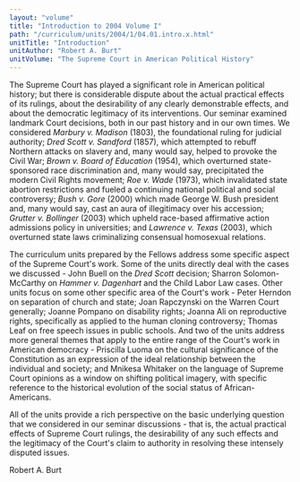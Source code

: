 ```yaml
---
layout: "volume"
title: "Introduction to 2004 Volume I"
path: "/curriculum/units/2004/1/04.01.intro.x.html"
unitTitle: "Introduction"
unitAuthor: "Robert A. Burt"
unitVolume: "The Supreme Court in American Political History"
---
```

<body>
<p>
  The Supreme Court has played a significant role in American political history; but there is considerable dispute about the actual practical effects of its rulings, about the desirability of any clearly demonstrable effects, and about the democratic legitimacy of its interventions. Our seminar examined landmark Court decisions, both in our past history and in our own times. We considered
  <i>
   Marbury v. Madison
  </i>
  (1803), the foundational ruling for judicial authority;
  <i>
   Dred Scott v. Sandford
  </i>
  (1857), which attempted to rebuff Northern attacks on slavery and, many would say, helped to provoke the Civil War;
  <i>
   Brown v. Board of Education
  </i>
  (1954), which overturned state-sponsored race discrimination and, many would say, precipitated the modern Civil Rights movement;
  <i>
   Roe v. Wade
  </i>
  (1973), which invalidated state abortion restrictions and fueled a continuing national political and social controversy;
  <i>
   Bush v. Gore
  </i>
  (2000) which made George W. Bush president and, many would say, cast an aura of illegitimacy over his accession;
  <i>
   Grutter v. Bollinger
  </i>
  (2003) which upheld race-based affirmative action admissions policy in universities; and
  <i>
   Lawrence v. Texas
  </i>
  (2003), which overturned state laws criminalizing consensual homosexual relations.
 </p>
<p>
  The curriculum units prepared by the Fellows address some specific aspect of the Supreme Court's work. Some of the units directly deal with the cases we discussed - John Buell on the
  <i>
   Dred Scott
  </i>
  decision; Sharron Solomon-McCarthy on
  <i>
   Hammer v. Dagenhart
  </i>
  and the Child Labor Law cases. Other units focus on some other specific area of the Court's work - Peter Herndon on separation of church and state; Joan Rapczynski on the Warren Court generally; Joanne Pompano on disability rights; Joanna Ali on reproductive rights, specifically as applied to the human cloning controversy; Thomas Leaf on free speech issues in public schools. And two of the units address more general themes that apply to the entire range of the Court's work in American democracy - Priscilla Luoma on the cultural significance of the Constitution as an expression of the ideal relationship between the individual and society; and Mnikesa Whitaker on the language of Supreme Court opinions as a window on shifting political imagery, with specific reference to the historical evolution of the social status of African-Americans.
 </p>
<p>
  All of the units provide a rich perspective on the basic underlying question that we considered in our seminar discussions - that is, the actual practical effects of Supreme Court rulings, the desirability of any such effects and the legitimacy of the Court's claim to authority in resolving these intensely disputed issues.
 </p>
<p>
  Robert A. Burt
 </p>

</body>